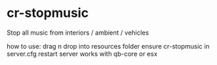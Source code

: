 # cr-stopmusic
Stop all music from interiors / ambient / vehicles

how to use:
drag n drop into resources folder
ensure cr-stopmusic in server.cfg
restart server 
works with qb-core or esx
